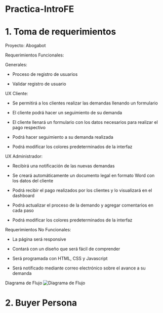 # Practica-IntroFE

# 1. Toma de requerimientos

Proyecto: Abogabot

Requerimientos Funcionales:

Generales:
  
* Proceso de registro de usuarios 

* Validar registro de usuario

 UX Cliente:

* Se permitirá a los clientes realizar las demandas llenando un formulario

* El cliente podrá hacer un seguimiento de su demanda

* El cliente llenará un formulario con los datos necesarios para realizar el pago respectivo

* Podrá hacer seguimiento a su demanda realizada

* Podrá modificar los colores predeterminados de la interfaz

UX Administrador:

* Recibirá una notificación de las nuevas demandas 

* Se creará automáticamente un documento legal en formato Word con los datos del cliente

* Podrá recibir el pago realizados por los clientes y lo visualizará en el dashboard

* Podrá actualizar el proceso de la demando y agregar comentarios en cada paso

* Podrá modificar los colores predeterminados de la interfaz

Requerimientos No Funcionales:

*	La página será responsive

*	Contará con un diseño que será fácil de comprender

*	Será programada con HTML, CSS y Javascript

*	Será notificado mediante correo electrónico sobre el avance a su demanda

Diagrama de Flujo
![Diagrama de Flujo](https://user-images.githubusercontent.com/103296574/194772690-bcca5fb3-aaed-4513-9f15-5c251439c0a9.jpeg)


# 2. Buyer Persona
